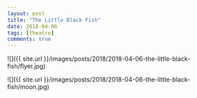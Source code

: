 ```yaml
---
layout: post
title: "The Little Black Fish"
date: 2018-04-06
tags: [theatre]
comments: true
---
```

![]({{ site.url }}/images/posts/2018/2018-04-06-the-little-black-fish/flyer.jpg)

![]({{ site.url }}/images/posts/2018/2018-04-06-the-little-black-fish/moon.jpg)

